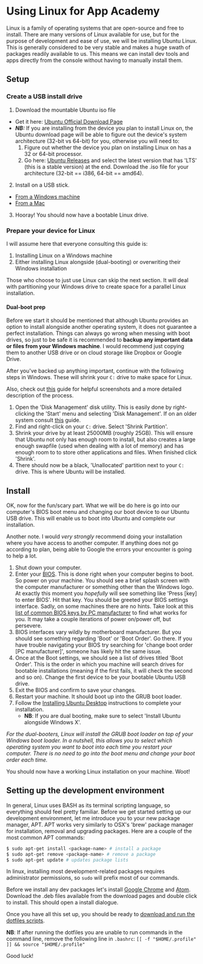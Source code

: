 # Using Linux for App Academy

Linux is a family of operating systems that are open-source and free to install. There are many versions of Linux available for use, but for the purpose of development and ease of use, we will be installing Ubuntu Linux. This is generally considered to be very stable and makes a huge swath of packages readily available to us. This means we can install dev tools and apps directly from the console without having to manually install them.

## Setup

### Create a USB install drive

1. Download the mountable Ubuntu iso file
  * Get it here: [Ubuntu Official Download Page](https://www.ubuntu.com/download/desktop)
  * ***NB:*** If you are installing from the device you plan to install Linux on, the Ubuntu download page will be able to figure out the device's system architecture (32-bit vs 64-bit) for you, otherwise you will need to:
    1. Figure out whether the device you plan on installing Linux on has a 32 or 64-bit processor.
    2. Go here: [Ubuntu Releases](releases.ubuntu.com) and select the latest version that has 'LTS' (this is a stable version) at the end. Download the .iso file for your architecture (32-bit == i386, 64-bit == amd64).
2. Install on a USB stick.
  * [From a Windows machine](https://www.ubuntu.com/download/desktop/create-a-usb-stick-on-windows)
  * [From a Mac](https://www.ubuntu.com/download/desktop/create-a-usb-stick-on-mac-osx)
3. Hooray! You should now have a bootable Linux drive.

### Prepare your device for Linux

I will assume here that everyone consulting this guide is:

1. Installing Linux on a Windows machine
2. Either installing Linux alongside (dual-booting) or overwriting their Windows installation

Those who choose to just use Linux can skip the next section. It will deal with partitioning your Windows drive to create space for a parallel Linux installation.

#### Dual-boot prep

Before we start it should be mentioned that although Ubuntu provides an option to install alongside another operating system, it does not guarantee a perfect installation. Things can always go wrong when messing with boot drives, so just to be safe it is recommended to **backup any important data or files from your Windows machine**. I would recommend just copying them to another USB drive or on cloud storage like Dropbox or Google Drive.

After you've backed up anything important, continue with the following steps in Windows. These will shrink your `C:` drive to make space for Linux.

Also, check out [this](http://www.tecmint.com/install-ubuntu-16-04-alongside-with-windows-10-or-8-in-dual-boot/) guide for helpful screenshots and a more detailed description of the process.

1. Open the 'Disk Management' disk utility. This is easily done by right-clicking the 'Start' menu and selecting 'Disk Management'. If on an older system consult [this](https://support.wdc.com/knowledgebase/answer.aspx?ID=1284#win) guide.
2. Find and right-click on your `C:` drive. Select 'Shrink Partition'.
3. Shrink your drive by at least 25000MB (roughly 25GB). This will ensure that Ubuntu not only has enough room to install, but also creates a large enough swapfile (used when dealing with a lot of memory) and has enough room to to store other applications and files. When finished click 'Shrink'.
4. There should now be a black, 'Unallocated' partition next to your `C:` drive. This is where Ubuntu will be installed.

## Install

OK, now for the fun/scary part. What we will be do here is go into our computer's BIOS boot menu and changing our boot device to our Ubuntu USB drive. This will enable us to boot into Ubuntu and complete our installation.

Another note. I would *very strongly* recommend doing your installation where you have access to another computer. If anything does not go according to plan, being able to Google the errors your encounter is going to help a lot.

1. Shut down your computer.
2. Enter your [BIOS](https://en.wikipedia.org/wiki/BIOS). This is done right when your computer begins to boot. So power on your machine. You should see a brief splash screen with the computer manufacturer or something other than the Windows logo. At exactly this moment you *hopefully* will see something like 'Press [key] to enter BIOS'. Hit that key. You should be greeted your BIOS settings interface. Sadly, on some machines there are no hints. Take look at this [list of common BIOS keys by PC manufacturer](http://www.makeuseof.com/tag/enter-bios-computer/) to find what works for you. It may take a couple iterations of power on/power off, but persevere.
3. BIOS interfaces vary wildly by motherboard manufacturer. But you should see something regarding 'Boot' or 'Boot Order'. Go there. If you have trouble navigating your BIOS try searching for 'change boot order [PC manufacturer]', someone has likely hit the same issue.
4. Once at the Boot settings, we should see a list of drives titled 'Boot Order'. This is the order in which you machine will search drives for bootable installations (meaning if the first fails, it will check the second and so on). Change the first device to be your bootable Ubuntu USB drive.
5. Exit the BIOS and confirm to save your changes.
6. Restart your machine. It should boot up into the GRUB boot loader.
7. Follow the [Installing Ubuntu Desktop](https://www.ubuntu.com/download/desktop/install-ubuntu-desktop) instructions to complete your installation.
    * **NB**: If you are dual booting, make sure to select 'Install Ubuntu alongside Windows X'.

*For the dual-booters, Linux will install the GRUB boot loader on top of your Windows boot loader. In a nutshell, this allows you to select which operating system you want to boot into each time you restart your computer. There is no need to go into the boot menu and change your boot order each time.*

You should now have a working Linux installation on your machine. Woot!

## Setting up the development environment

In general, Linux uses BASH as its terminal scripting language, so everything should feel pretty familiar. Before we get started setting up our development environment, let me introduce you to your new package manager, APT. APT works very similarly to OSX's 'brew' package manager for installation, removal and upgrading packages. Here are a couple of the most common APT commands:

```bash
$ sudo apt-get install <package-name> # install a package
$ sudo apt-get remove <package-name> # remove a package
$ sudo apt-get update # updates package lists
```

In linux, installing most development-related packages requires administrator permissions, so `sudo` will prefix most of our commands.

Before we install any dev packages let's install [Google Chrome](google.com/chrome) and [Atom](atom.io). Download the .deb files available from the download pages and double click to install. This should open a install dialogue.

Once you have all this set up, you should be ready to [download and run the dotfiles scripts](./README.md#using-the-dotfiles-repo).

**NB**: If after running the dotfiles you are unable to run commands in the command line, remove the following line in `.bashrc`: `[[ -f "$HOME/.profile" ]] && source "$HOME/.profile"`


Good luck!
